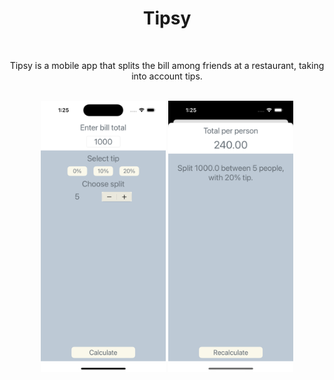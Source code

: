 <div align="center">
  <h1><b>Tipsy</b></h1>
</div>
<br>
<p align="center">Tipsy is a mobile app that splits the bill among friends at a restaurant, taking into account tips.</p>
<br>
<div align="center">
    <img src="https://github.com/nasoviva/Tipsy/blob/main/Main_1.png" alt="Описание изображения" width="200"/>
    <img src="https://github.com/nasoviva/Tipsy/blob/main/Main_2.png" alt="Описание изображения" width="200"/>
</div>
